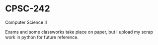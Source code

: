 # CPSC-242
Computer Science II

Exams and some classworks take place on paper, but I upload my scrap work in python for future reference.
